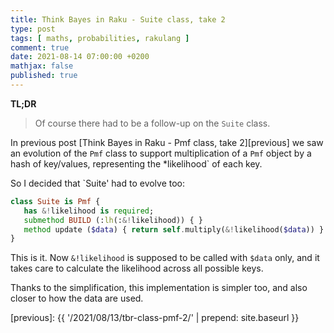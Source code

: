 ```yaml
---
title: Think Bayes in Raku - Suite class, take 2
type: post
tags: [ maths, probabilities, rakulang ]
comment: true
date: 2021-08-14 07:00:00 +0200
mathjax: false
published: true
---
```


**TL;DR**

> Of course there had to be a follow-up on the `Suite` class.

In previous post [Think Bayes in Raku - Pmf class, take 2][previous] we
saw an evolution of the `Pmf` class to support multiplication of a `Pmf`
object by a hash of key/values, representing the *likelihood` of each
key.

So I decided that `Suite' had to evolve too:

```raku
class Suite is Pmf {
   has &!likelihood is required;
   submethod BUILD (:lh(:&!likelihood)) { }
   method update ($data) { return self.multiply(&!likelihood($data)) }
}
```

This is it. Now `&!likelihood` is supposed to be called with `$data`
only, and it takes care to calculate the likelihood across all possible
keys.

Thanks to the simplification, this implementation is simpler too, and
also closer to how the data are used.

[Perl]: https://www.perl.org/
[Raku]: https://raku.org/
[previous]: {{ '/2021/08/13/tbr-class-pmf-2/' | prepend: site.baseurl }}
